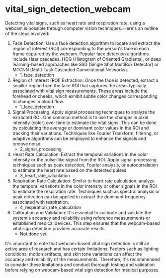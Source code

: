 # vital_sign_detection_webcam

Detecting vital signs, such as heart rate and respiration rate, using a webcam is possible through computer vision techniques. Here's an outline of the steps involved:

1. Face Detection: Use a face detection algorithm to locate and extract the region of interest (ROI) corresponding to the person's face in each frame captured by the webcam. Popular face detection algorithms include Haar cascades, HOG (Histogram of Oriented Gradients), or deep learning-based approaches like SSD (Single Shot MultiBox Detector) or MTCNN (Multi-Task Cascaded Convolutional Networks).
   - 1_face_detection
2. Region of Interest (ROI) Extraction: Once the face is detected, extract a smaller region from the face ROI that captures the areas typically associated with vital sign measurements. These areas include the forehead or cheeks, which exhibit subtle color changes corresponding to changes in blood flow.
   - 1_face_detection
3. Signal Processing: Apply signal processing techniques to analyze the extracted ROI. One common method is to use the changes in pixel intensity (color) over time to estimate the vital signs. This can be done by calculating the average or dominant color values in the ROI and tracking their variations. Techniques like Fourier Transform, filtering, or adaptive algorithms can be employed to enhance the signals and remove noise.
   - 2_signal_processing
4. Heart Rate Calculation: Extract the temporal variations in the color intensity or the pulse-like signal from the ROI. Apply signal processing techniques such as peak detection, Fourier analysis, or autocorrelation to estimate the heart rate based on the detected pulses.
   - 3_heart_rate_calculation
5. Respiration Rate Calculation: Similar to heart rate calculation, analyze the temporal variations in the color intensity or other signals in the ROI to estimate the respiration rate. Techniques such as spectral analysis or peak detection can be applied to extract the dominant frequency associated with respiration.
   - 4_respiration_rate_calculation
6. Calibration and Validation: It's essential to calibrate and validate the system's accuracy and reliability using reference measurements or established medical devices. This step ensures that the webcam-based vital sign detection provides accurate results.
   - Not done yet

It's important to note that webcam-based vital sign detection is still an active area of research and has certain limitations. Factors such as lighting conditions, motion artifacts, and skin tone variations can affect the accuracy and reliability of the measurements. Therefore, it's recommended to consider these limitations and conduct thorough testing and validation before relying on webcam-based vital sign detection for medical purposes.
